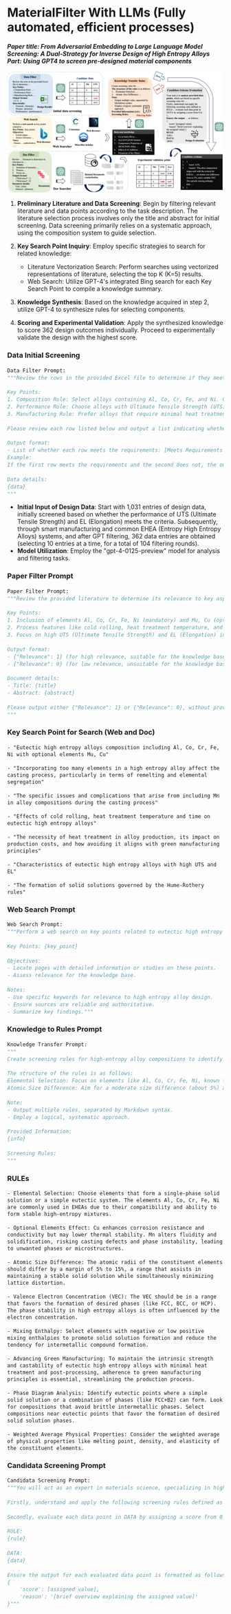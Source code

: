 # MaterialFilter With LLMs (Fully automated, efficient processes)

***Paper title: From Adversarial Embedding to Large Language Model Screening: A Dual-Strategy for Inverse Design of High Entropy Alloys***
***Part: Using GPT4 to screen pre-designed material components***

![GPT Filter](./imgs/GPT.png)

1. **Preliminary Literature and Data Screening**: Begin by filtering relevant literature and data points according to the task description. The literature selection process involves only the title and abstract for initial screening. Data screening primarily relies on a systematic approach, using the composition system to guide selection.

2. **Key Search Point Inquiry**: Employ specific strategies to search for related knowledge:
   - Literature Vectorization Search: Perform searches using vectorized representations of literature, selecting the top K (K=5) results.
   - Web Search: Utilize GPT-4's integrated Bing search for each Key Search Point to compile a knowledge summary.

1. **Knowledge Synthesis**: Based on the knowledge acquired in step 2, utilize GPT-4 to synthesize rules for selecting components.

2. **Scoring and Experimental Validation**: Apply the synthesized knowledge to score 362 design outcomes individually. Proceed to experimentally validate the design with the highest score.

### Data Initial Screening

``` python
Data Filter Prompt:
"""Review the rows in the provided Excel file to determine if they meet the requirements of key aspects of eutectic high entropy alloy design. Each row must be assessed to ensure it conforms to the specified key points. The entries should satisfy the following key points:

Key Points:
1. Composition Rule: Select alloys containing Al, Co, Cr, Fe, and Ni. Optionally include Mu and Cu. The possibility of forming eutectic high-entropy alloys in other systems should be evaluated.
2. Performance Rule: Choose alloys with Ultimate Tensile Strength (UTS) over 1000 MPa and Elongation (EL) above 15%. Additionally, considering the reliability of data, higher performance is always better.
3. Manufacturing Rule: Prefer alloys that require minimal heat treatment and cold rolling, in line with green manufacturing principles.

Please review each row listed below and output a list indicating whether each row meets these requirements, denoted as 1 (meets requirements) or 0 (does not meet requirements).

Output format:
- List of whether each row meets the requirements: [Meets Requirements for Row 1, Meets Requirements for Row 2, ...], 
Example:
If the first row meets the requirements and the second does not, the output should be [1, 0].

Data details:
{data}
"""
```
- **Initial Input of Design Data**: Start with 1,031 entries of design data, initially screened based on whether the performance of UTS (Ultimate Tensile Strength) and EL (Elongation) meets the criteria. Subsequently, through smart manufacturing and common EHEA (Entropy High Entropy Alloys) systems, and after GPT filtering, 362 data entries are obtained (selecting 10 entries at a time, for a total of 104 filtering rounds).
- **Model Utilization**: Employ the "gpt-4-0125-preview" model for analysis and filtering tasks.

### Paper Filter Prompt

``` python
Paper Filter Prompt:
"""Review the provided literature to determine its relevance to key aspects of eutectic high entropy alloy design. Add it to the knowledge base for inverse design rules if relevant. The literature should partially or fully relate to these key points:

Key Points:
1. Inclusion of elements Al, Co, Cr, Fe, Ni (mandatory) and Mu, Cu (optional) in the eutectic high entropy alloy.
2. Process features like cold rolling, heat treatment temperature, and time.
3. Focus on high UTS (Ultimate Tensile Strength) and EL (Elongation) in eutectic high entropy alloy design.

Output format:
- {"Relevance": 1} (for high relevance, suitable for the knowledge base)
- {"Relevance": 0} (for low relevance, unsuitable for the knowledge base)

Document details:
- Title: {title}
- Abstract: {abstract}

Please output either {"Relevance": 1} or {"Relevance": 0}, without providing reasons or restating the information from the document I provided.
"""
```

### Key Search Point for Search (Web and Doc)

```
- "Eutectic high entropy alloys composition including Al, Co, Cr, Fe, Ni with optional elements Mu, Cu" 

- "Incorporating too many elements in a high entropy alloy affect the casting process, particularly in terms of remelting and elemental segregation" 

- "The specific issues and complications that arise from including Mn in alloy compositions during the casting process" 

- "Effects of cold rolling, heat treatment temperature and time on eutectic high entropy alloys" 

- "The necessity of heat treatment in alloy production, its impact on production costs, and how avoiding it aligns with green manufacturing principles" 

- "Characteristics of eutectic high entropy alloys with high UTS and EL" 

- "The formation of solid solutions governed by the Hume-Rothery rules"

```
### Web Search Prompt

``` python
Web Search Prompt:
"""Perform a web search on key points related to eutectic high entropy alloy inverse design rules for inclusion in a targeted knowledge base.

Key Points: {key_point}

Objectives:
- Locate pages with detailed information or studies on these points.
- Assess relevance for the knowledge base.

Notes:
- Use specific keywords for relevance to high entropy alloy design.
- Ensure sources are reliable and authoritative.
- Summarize key findings."""
```

### Knowledge to Rules Prompt

``` python
Knowledge Transfer Prompt:
"""
Create screening rules for high-entropy alloy compositions to identify candidates for experimental validation, based on the provided information.

The structure of the rules is as follows:
Elemental Selection: Focus on elements like Al, Co, Cr, Fe, Ni, known for forming stable high-entropy mixtures.
Atomic Size Difference: Aim for a moderate size difference (about 5%) among elements to enhance stability and solid solution formation.

Note:
- Output multiple rules, separated by Markdown syntax.
- Employ a logical, systematic approach.

Provided Information:
{info}

Screening Rules:
"""
```

### RULEs
``` 
- Elemental Selection: Choose elements that form a single-phase solid solution or a simple eutectic system. The elements Al, Co, Cr, Fe, Ni are commonly used in EHEAs due to their compatibility and ability to form stable high-entropy mixtures. 

- Optional Elements Effect: Cu enhances corrosion resistance and conductivity but may lower thermal stability. Mn alters fluidity and solidification, risking casting defects and phase instability, leading to unwanted phases or microstructures.

- Atomic Size Difference: The atomic radii of the constituent elements should differ by a margin of 5% to 15%, a range that assists in maintaining a stable solid solution while simultaneously minimizing lattice distortion.

- Valence Electron Concentration (VEC): The VEC should be in a range that favors the formation of desired phases (like FCC, BCC, or HCP). The phase stability in high entropy alloys is often influenced by the electron concentration. 

- Mixing Enthalpy: Select elements with negative or low positive mixing enthalpies to promote solid solution formation and reduce the tendency for intermetallic compound formation.

- Advancing Green Manufacturing: To maintain the intrinsic strength and castability of eutectic high entropy alloys with minimal heat treatment and post-processing, adherence to green manufacturing principles is essential, streamlining the production process.

- Phase Diagram Analysis: Identify eutectic points where a simple solid solution or a combination of phases (like FCC+B2) can form. Look for compositions that avoid brittle intermetallic phases. Select compositions near eutectic points that favor the formation of desired solid solution phases. 

- Weighted Average Physical Properties: Consider the weighted average of physical properties like melting point, density, and elasticity of the constituent elements.
```
### Candidata Screening Prompt

``` python
Candidata Screening Prompt: 
"""You will act as an expert in materials science, specializing in high entropy alloys (HEAs). Your task is to analyze provided data points, which are based on specific screening rules for HEA components.

Firstly, understand and apply the following screening rules defined as RULE. These rules are crucial for evaluating the potential of each HEA component.

Secondly, evaluate each data point in DATA by assigning a score from 0 to 1, indicating its suitability for experimental validation in high-entropy alloys (HEAs). A score of 1 signifies high relevance. Include a short explanation for each score, focusing on pertinent scientific concepts and considering the complexities and potential results of the experimental process in HEAs.

RULE:
{rule}

DATA:
{data}

Ensure the output for each evaluated data point is formatted as follows, data calculations can be analyzed if necessary. Give me the output directly in the following format without any other information:
{
    'score': [assigned value],
    'reason': '[brief overview explaining the assigned value]'
}"""
```